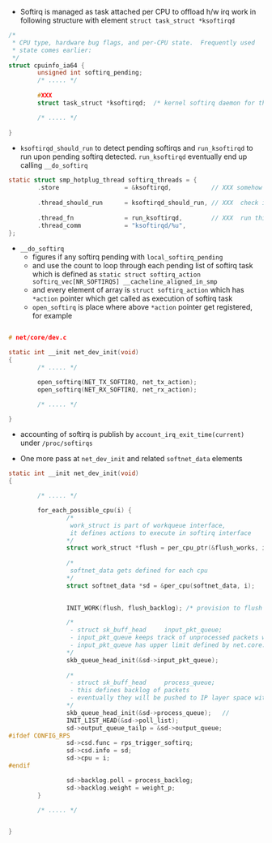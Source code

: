 

- Softirq is managed as task attached per CPU to offload h/w irq work in following structure with element `struct task_struct *ksoftirqd`


```c
/*
 * CPU type, hardware bug flags, and per-CPU state.  Frequently used
 * state comes earlier:
 */
struct cpuinfo_ia64 {
        unsigned int softirq_pending;
        /* ..... */
        
        #XXX
        struct task_struct *ksoftirqd;  /* kernel softirq daemon for this CPU */

        /* ..... */
        
}
```

- `ksoftirqd_should_run` to detect pending softirqs and `run_ksoftirqd` to run upon pending softirq detected.  `run_ksoftirqd` eventually end up calling `__do_softirq`

```c
static struct smp_hotplug_thread softirq_threads = {
        .store                  = &ksoftirqd,           // XXX somehow this leaks out of above `struct cpuinfo_ia64`
      
        .thread_should_run      = ksoftirqd_should_run, // XXX  check if any softirq is pending or not
        
        .thread_fn              = run_ksoftirqd,        // XXX  run this function if above ksoftirqd_should_run detects pending softirqs
        .thread_comm            = "ksoftirqd/%u",
};
```
- `__do_softirq` 
   - figures if any softirq pending with `local_softirq_pending` 
   - and use the count to loop through each pending list of softirq task which is defined as `static struct softirq_action softirq_vec[NR_SOFTIRQS] __cacheline_aligned_in_smp`
   - and every element of array is `struct softirq_action` which has `*action` pointer which get called as execution of softirq task
   - `open_softirq` is place where above `*action` pointer get registered, for example
```c

# net/core/dev.c

static int __init net_dev_init(void)
{
        /* ..... */

        open_softirq(NET_TX_SOFTIRQ, net_tx_action);
        open_softirq(NET_RX_SOFTIRQ, net_rx_action);

        /* ..... */

}
```
- accounting of softirq is publish by `account_irq_exit_time(current)` under `/proc/softirqs`

- One more pass at `net_dev_init` and related `softnet_data` elements
 

```c
static int __init net_dev_init(void)
{

        /* ..... */

        for_each_possible_cpu(i) {
                /*
                 work_struct is part of workqueue interface,  
                 it defines actions to execute in softirq interface
                */
                struct work_struct *flush = per_cpu_ptr(&flush_works, i);
                
                /*
                 softnet_data gets defined for each cpu
                */
                struct softnet_data *sd = &per_cpu(softnet_data, i);

                
                INIT_WORK(flush, flush_backlog); /* provision to flush net device in case of turning it down */

                /*
                 - struct sk_buff_head     input_pkt_queue;
                 - input_pkt_queue keeps track of unprocessed packets which came from NIC
                 - input_pkt_queue has upper limit defined by net.core.netdev_max_backlog 
                */
                skb_queue_head_init(&sd->input_pkt_queue); 
                
                /*
                 - struct sk_buff_head     process_queue; 
                 - this defines backlog of packets
                 - eventually they will be pushed to IP layer space with process_backlog() -> deliver_skb()
                */
                skb_queue_head_init(&sd->process_queue);   // 
                INIT_LIST_HEAD(&sd->poll_list);
                sd->output_queue_tailp = &sd->output_queue;
#ifdef CONFIG_RPS
                sd->csd.func = rps_trigger_softirq;
                sd->csd.info = sd;
                sd->cpu = i;
#endif

                sd->backlog.poll = process_backlog;
                sd->backlog.weight = weight_p;
        }

        /* ..... */


}

```
